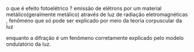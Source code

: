 
o que é efeito fotoelétrico ?
	emissão de elétrons por um material metálico(geralmente metálico) através de luz de radiação eletromagnéticas , fenômeno que só pode ser explicado por meio da teoria corpuscular da luz

enquanto a difração é um fenômeno corretamente explicado pelo modelo ondulatório da luz.


